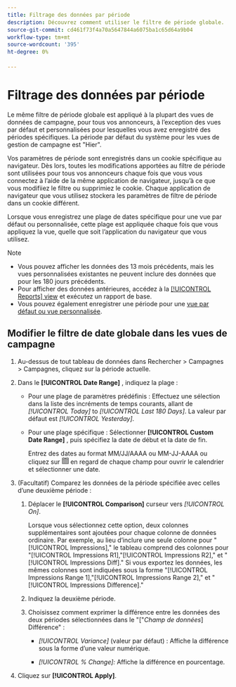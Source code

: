 ```yaml
---
title: Filtrage des données par période
description: Découvrez comment utiliser le filtre de période globale.
source-git-commit: cd461f73f4a70a5647844a6075ba1c65d64a9b04
workflow-type: tm+mt
source-wordcount: '395'
ht-degree: 0%

---
```


# Filtrage des données par période

Le même filtre de période globale est appliqué à la plupart des vues de données de campagne, pour tous vos annonceurs, à l’exception des vues par défaut et personnalisées pour lesquelles vous avez enregistré des périodes spécifiques. La période par défaut du système pour les vues de gestion de campagne est &quot;Hier&quot;.

Vos paramètres de période sont enregistrés dans un cookie spécifique au navigateur. Dès lors, toutes les modifications apportées au filtre de période sont utilisées pour tous vos annonceurs chaque fois que vous vous connectez à l’aide de la même application de navigateur, jusqu’à ce que vous modifiiez le filtre ou supprimiez le cookie. Chaque application de navigateur que vous utilisez stockera les paramètres de filtre de période dans un cookie différent.

Lorsque vous enregistrez une plage de dates spécifique pour une vue par défaut ou personnalisée, cette plage est appliquée chaque fois que vous appliquez la vue, quelle que soit l’application du navigateur que vous utilisez.

>[!NOTE]
>
>* Vous pouvez afficher les données des 13 mois précédents, mais les vues personnalisées existantes ne peuvent inclure des données que pour les 180 jours précédents.
>* Pour afficher des données antérieures, accédez à la [[!UICONTROL Reports] view](/help/search-social-commerce/reports/management/basic-advanced/basic-advanced-report-about.md) et exécutez un rapport de base.
>* Vous pouvez également enregistrer une période pour une [vue par défaut ou vue personnalisée](/help/search-social-commerce/common-tasks/data-views/custom-default-views-manage.md).


## Modifier le filtre de date globale dans les vues de campagne

1. Au-dessus de tout tableau de données dans Rechercher > Campagnes > Campagnes, cliquez sur la période actuelle.

1. Dans le **[!UICONTROL Date Range]** , indiquez la plage :

   * Pour une plage de paramètres prédéfinis : Effectuez une sélection dans la liste des incréments de temps courants, allant de *[!UICONTROL Today]* to *[!UICONTROL Last 180 Days]*. La valeur par défaut est *[!UICONTROL Yesterday]*.

   * Pour une plage spécifique : Sélectionner **[!UICONTROL Custom Date Range]** , puis spécifiez la date de début et la date de fin.

      Entrez des dates au format MM/JJ/AAAA ou MM-JJ-AAAA ou cliquez sur ![Icône Calendrier](/help/search-social-commerce/assets/calendar.png "Icône Calendrier") en regard de chaque champ pour ouvrir le calendrier et sélectionner une date.

1. (Facultatif) Comparez les données de la période spécifiée avec celles d’une deuxième période :

   1. Déplacer le **[!UICONTROL Comparison]** curseur vers *[!UICONTROL On]*.

      Lorsque vous sélectionnez cette option, deux colonnes supplémentaires sont ajoutées pour chaque colonne de données ordinaire. Par exemple, au lieu d’inclure une seule colonne pour &quot;[!UICONTROL Impressions],&quot; le tableau comprend des colonnes pour &quot;[!UICONTROL Impressions R1],&quot;[!UICONTROL Impressions R2],&quot; et &quot;[!UICONTROL Impressions Diff].&quot;  Si vous exportez les données, les mêmes colonnes sont indiquées sous la forme &quot;[!UICONTROL Impressions Range 1],&quot;[!UICONTROL Impressions Range 2],&quot; et &quot;[!UICONTROL Impressions Difference].&quot;

   1. Indiquez la deuxième période.

   1. Choisissez comment exprimer la différence entre les données des deux périodes sélectionnées dans le &quot;\[&quot;_Champ de données_\] Différence&quot; :

      * *[!UICONTROL Variance]* (valeur par défaut) : Affiche la différence sous la forme d’une valeur numérique.

      * *[!UICONTROL % Change]:*  Affiche la différence en pourcentage.

1. Cliquez sur **[!UICONTROL Apply]**.
